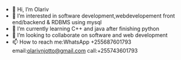 - 👋 Hi, I’m Olariv 
- 👀 I’m interested in software development,webdevelopement front end/backend & RDBMS using mysql
- 🌱 I’m currently learning C++ and java after finishing python
- 💞️ I’m looking to collaborate on software and web development
- 📫 How to reach me:WhatsApp +255687601793 email:olarivnjotto@gmail.com call:+255743601793

<!---
OlaTimbolo/OlaTimbolo is a ✨ special ✨ repository because its `README.md` (this file) appears on your GitHub profile.
You can click the Preview link to take a look at your changes.
--->

